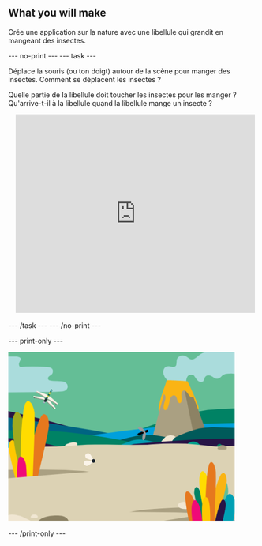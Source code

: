 ## What you will make

Crée une application sur la nature avec une libellule qui grandit en mangeant des insectes.

--- no-print --- --- task ---

<div style="display: flex; flex-wrap: wrap">
<div style="flex-basis: 175px; flex-grow: 1">  
Déplace la souris (ou ton doigt) autour de la scène pour manger des insectes. Comment se déplacent les insectes ?

Quelle partie de la libellule doit toucher les insectes pour les manger ? Qu'arrive-t-il à la libellule quand la libellule mange un insecte ?
</div>
<div class="scratch-preview" style="margin-left: 15px;">
  <iframe allowtransparency="true" width="485" height="402" src="https://scratch.mit.edu/projects/embed/521688740/?autostart=false" frameborder="0"></iframe>
</div>
</div>

--- /task --- --- /no-print ---

--- print-only ---

![Projet terminé](images/showcase_static.png)

--- /print-only ---
